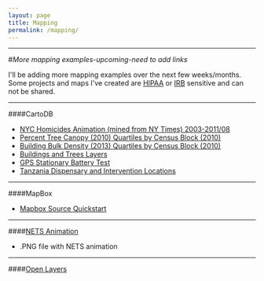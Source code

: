 ```yaml
---
layout: page
title: Mapping
permalink: /mapping/
---
```


<!--This is the base Jekyll theme. You can find out more info about customizing your Jekyll theme, as well as basic Jekyll usage documentation at [jekyllrb.com](http://jekyllrb.com/)

You can find the source code for the Jekyll new theme at: [github.com/jglovier/jekyll-new](https://github.com/jglovier/jekyll-new)

You can find the source code for Jekyll at [github.com/jekyll/jekyll](https://github.com/jekyll/jekyll)-->

---

#*More mapping examples-upcoming-need to add links*

I'll be adding more mapping examples over the next few weeks/months. Some projects and maps I've created are [HIPAA](http://www.hhs.gov/ocr/privacy/) or [IRB](http://en.wikipedia.org/wiki/Institutional_review_board) sensitive and can not be shared. 


---

####CartoDB
* [NYC Homicides Animation (mined from NY Times) 2003-2011/08](http://cdb.io/1Cm6z3B)
* [Percent Tree Canopy (2010) Quartiles by Census Block (2010)](http://nygeog.github.io/maps/treecanopy.html)
* [Building Bulk Density (2013) Quartiles by Census Block (2010)](http://nygeog.github.io/maps/buildingbulkdensity.html)
* [Buildings and Trees Layers](http://nygeog.github.io/maps/buildingstrees.html)
* [GPS Stationary Battery Test](http://nygeog.github.io/maps/gpsstationary.html)
* [Tanzania Dispensary and Intervention Locations](http://nygeog.github.io/maps/tanzania.html)


---

####MapBox

* [Mapbox Source Quickstart](https://nygeog.github.io/mapbox/2014/11/18/mapbox-tutorial.html)

---

####[NETS Animation](http://nygeog.github.io/maps/nets_animation.html)
* .PNG file with NETS animation



----

####[Open Layers](http://nygeog.github.io/maps/openlayers.html)


